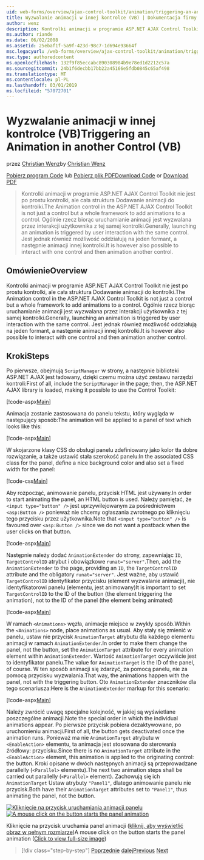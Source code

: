 ```yaml
---
uid: web-forms/overview/ajax-control-toolkit/animation/triggering-an-animation-in-another-control-vb
title: Wyzwalanie animacji w innej kontrolce (VB) | Dokumentacja firmy Microsoft
author: wenz
description: Kontrolki animacji w programie ASP.NET AJAX Control Toolkit nie jest po prostu kontrolki, ale cała struktura Dodawanie animacji do kontrolki. Ogólnie rzecz biorąc, uruchamianie...
ms.author: riande
ms.date: 06/02/2008
ms.assetid: 25ebaf1f-5a9f-423d-98c7-1d694e93664f
msc.legacyurl: /web-forms/overview/ajax-control-toolkit/animation/triggering-an-animation-in-another-control-vb
msc.type: authoredcontent
ms.openlocfilehash: 132f9f85eccabc890308984b9e78ed1d2212c57a
ms.sourcegitcommit: 24b1f6decbb17bb22a45166e5fdb0845c65af498
ms.translationtype: MT
ms.contentlocale: pl-PL
ms.lasthandoff: 03/01/2019
ms.locfileid: "57072701"
---
```

<a name="triggering-an-animation-in-another-control-vb"></a><span data-ttu-id="0c57d-104">Wyzwalanie animacji w innej kontrolce (VB)</span><span class="sxs-lookup"><span data-stu-id="0c57d-104">Triggering an Animation in another Control (VB)</span></span>
====================
<span data-ttu-id="0c57d-105">przez [Christian Wenz](https://github.com/wenz)</span><span class="sxs-lookup"><span data-stu-id="0c57d-105">by [Christian Wenz](https://github.com/wenz)</span></span>

<span data-ttu-id="0c57d-106">[Pobierz program Code](http://download.microsoft.com/download/f/9/a/f9a26acd-8df4-4484-8a18-199e4598f411/Animation8.vb.zip) lub [Pobierz plik PDF](http://download.microsoft.com/download/6/7/1/6718d452-ff89-4d3f-a90e-c74ec2d636a3/animation8VB.pdf)</span><span class="sxs-lookup"><span data-stu-id="0c57d-106">[Download Code](http://download.microsoft.com/download/f/9/a/f9a26acd-8df4-4484-8a18-199e4598f411/Animation8.vb.zip) or [Download PDF](http://download.microsoft.com/download/6/7/1/6718d452-ff89-4d3f-a90e-c74ec2d636a3/animation8VB.pdf)</span></span>

> <span data-ttu-id="0c57d-107">Kontrolki animacji w programie ASP.NET AJAX Control Toolkit nie jest po prostu kontrolki, ale cała struktura Dodawanie animacji do kontrolki.</span><span class="sxs-lookup"><span data-stu-id="0c57d-107">The Animation control in the ASP.NET AJAX Control Toolkit is not just a control but a whole framework to add animations to a control.</span></span> <span data-ttu-id="0c57d-108">Ogólnie rzecz biorąc uruchamianie animacji jest wyzwalana przez interakcji użytkownika z tej samej kontrolki.</span><span class="sxs-lookup"><span data-stu-id="0c57d-108">Generally, launching an animation is triggered by user interaction with the same control.</span></span> <span data-ttu-id="0c57d-109">Jest jednak również możliwość oddziałują na jeden formant, a następnie animacji innej kontrolki.</span><span class="sxs-lookup"><span data-stu-id="0c57d-109">It is however also possible to interact with one control and then animation another control.</span></span>


## <a name="overview"></a><span data-ttu-id="0c57d-110">Omówienie</span><span class="sxs-lookup"><span data-stu-id="0c57d-110">Overview</span></span>

<span data-ttu-id="0c57d-111">Kontrolki animacji w programie ASP.NET AJAX Control Toolkit nie jest po prostu kontrolki, ale cała struktura Dodawanie animacji do kontrolki.</span><span class="sxs-lookup"><span data-stu-id="0c57d-111">The Animation control in the ASP.NET AJAX Control Toolkit is not just a control but a whole framework to add animations to a control.</span></span> <span data-ttu-id="0c57d-112">Ogólnie rzecz biorąc uruchamianie animacji jest wyzwalana przez interakcji użytkownika z tej samej kontrolki.</span><span class="sxs-lookup"><span data-stu-id="0c57d-112">Generally, launching an animation is triggered by user interaction with the same control.</span></span> <span data-ttu-id="0c57d-113">Jest jednak również możliwość oddziałują na jeden formant, a następnie animacji innej kontrolki.</span><span class="sxs-lookup"><span data-stu-id="0c57d-113">It is however also possible to interact with one control and then animation another control.</span></span>

## <a name="steps"></a><span data-ttu-id="0c57d-114">Kroki</span><span class="sxs-lookup"><span data-stu-id="0c57d-114">Steps</span></span>

<span data-ttu-id="0c57d-115">Po pierwsze, obejmują `ScriptManager` w strony, a następnie biblioteki ASP.NET AJAX jest ładowany, dzięki czemu można użyć zestawu narzędzi kontroli:</span><span class="sxs-lookup"><span data-stu-id="0c57d-115">First of all, include the `ScriptManager` in the page; then, the ASP.NET AJAX library is loaded, making it possible to use the Control Toolkit:</span></span>

[!code-aspx[Main](triggering-an-animation-in-another-control-vb/samples/sample1.aspx)]

<span data-ttu-id="0c57d-116">Animacja zostanie zastosowana do panelu tekstu, który wygląda w następujący sposób:</span><span class="sxs-lookup"><span data-stu-id="0c57d-116">The animation will be applied to a panel of text which looks like this:</span></span>

[!code-aspx[Main](triggering-an-animation-in-another-control-vb/samples/sample2.aspx)]

<span data-ttu-id="0c57d-117">W skojarzone klasy CSS do obsługi panelu zdefiniowany jako kolor tła dobre rozwiązanie, a także ustawić stała szerokość panelu:</span><span class="sxs-lookup"><span data-stu-id="0c57d-117">In the associated CSS class for the panel, define a nice background color and also set a fixed width for the panel:</span></span>

[!code-css[Main](triggering-an-animation-in-another-control-vb/samples/sample3.css)]

<span data-ttu-id="0c57d-118">Aby rozpocząć, animowanie panelu, przycisk HTML jest używany.</span><span class="sxs-lookup"><span data-stu-id="0c57d-118">In order to start animating the panel, an HTML button is used.</span></span> <span data-ttu-id="0c57d-119">Należy pamiętać, że `<input type="button" />` jest uprzywilejowanym za pośrednictwem `<asp:Button />` ponieważ nie chcemy ogłaszania zwrotnego po kliknięciu tego przycisku przez użytkownika.</span><span class="sxs-lookup"><span data-stu-id="0c57d-119">Note that `<input type="button" />` is favoured over `<asp:Button />` since we do not want a postback when the user clicks on that button.</span></span>

[!code-aspx[Main](triggering-an-animation-in-another-control-vb/samples/sample4.aspx)]

<span data-ttu-id="0c57d-120">Następnie należy dodać `AnimationExtender` do strony, zapewniając `ID`, `TargetControlID` atrybut i obowiązkowe `runat="server"`.</span><span class="sxs-lookup"><span data-stu-id="0c57d-120">Then, add the `AnimationExtender` to the page, providing an `ID`, the `TargetControlID` attribute and the obligatory `runat="server"`.</span></span> <span data-ttu-id="0c57d-121">Jest ważne, aby ustawić `TargetControlID` identyfikator przycisku (element wyzwalanie animacji), nie identyfikatorowi panelu (elementu, jest animowany)</span><span class="sxs-lookup"><span data-stu-id="0c57d-121">It is important to set `TargetControlID` to the ID of the button (the element triggering the animation), not to the ID of the panel (the element being animated)</span></span>

[!code-aspx[Main](triggering-an-animation-in-another-control-vb/samples/sample5.aspx)]

<span data-ttu-id="0c57d-122">W ramach `<Animations>` węzła, animacje miejsce w zwykły sposób.</span><span class="sxs-lookup"><span data-stu-id="0c57d-122">Within the `<Animations>` node, place animations as usual.</span></span> <span data-ttu-id="0c57d-123">Aby stały się zmienić w panelu, ustaw nie przycisk `AnimationTarget` atrybutu dla każdego elementu animacji w ramach `AnimationExtender`.</span><span class="sxs-lookup"><span data-stu-id="0c57d-123">In order to make them change the panel, not the button, set the `AnimationTarget` attribute for every animation element within `AnimationExtender`.</span></span> <span data-ttu-id="0c57d-124">Wartość `AnimationTarget` oczywiście jest to identyfikator panelu.</span><span class="sxs-lookup"><span data-stu-id="0c57d-124">The value for `AnimationTarget` is the ID of the panel, of course.</span></span> <span data-ttu-id="0c57d-125">W ten sposób animacji się zdarzyć, za pomocą panelu, nie za pomocą przycisku wyzwalania.</span><span class="sxs-lookup"><span data-stu-id="0c57d-125">That way, the animations happen with the panel, not with the triggering button.</span></span> <span data-ttu-id="0c57d-126">Oto `AnimationExtender` znaczników dla tego scenariusza:</span><span class="sxs-lookup"><span data-stu-id="0c57d-126">Here is the `AnimationExtender` markup for this scenario:</span></span>

[!code-aspx[Main](triggering-an-animation-in-another-control-vb/samples/sample6.aspx)]

<span data-ttu-id="0c57d-127">Należy zwrócić uwagę specjalne kolejność, w jakiej są wyświetlane poszczególne animacji.</span><span class="sxs-lookup"><span data-stu-id="0c57d-127">Note the special order in which the individual animations appear.</span></span> <span data-ttu-id="0c57d-128">Po pierwsze przycisk pobiera dezaktywowane, po uruchomieniu animacji.</span><span class="sxs-lookup"><span data-stu-id="0c57d-128">First of all, the button gets deactivated once the animation runs.</span></span> <span data-ttu-id="0c57d-129">Ponieważ ma nie `AnimationTarget` atrybutu w `<EnableAction>` elementu, ta animacja jest stosowana do sterowania źródłowy: przycisku.</span><span class="sxs-lookup"><span data-stu-id="0c57d-129">Since there is no `AnimationTarget` attribute in the `<EnableAction>` element, this animation is applied to the originating control: the button.</span></span> <span data-ttu-id="0c57d-130">Kroki opisane w dwóch następnych animacji są przeprowadzane parallelly (`<Parallel>` elementu).</span><span class="sxs-lookup"><span data-stu-id="0c57d-130">The next two animation steps shall be carried out parallelly (`<Parallel>` element).</span></span> <span data-ttu-id="0c57d-131">Zachowują się ich `AnimationTarget` Ustaw atrybuty `"Panel1"`, dlatego animowanie panelu nie przycisk.</span><span class="sxs-lookup"><span data-stu-id="0c57d-131">Both have their `AnimationTarget` attributes set to `"Panel1"`, thus animating the panel, not the button.</span></span>


<span data-ttu-id="0c57d-132">[![Kliknięcie na przycisk uruchamiania animacji panelu](triggering-an-animation-in-another-control-vb/_static/image2.png)](triggering-an-animation-in-another-control-vb/_static/image1.png)</span><span class="sxs-lookup"><span data-stu-id="0c57d-132">[![A mouse click on the button starts the panel animation](triggering-an-animation-in-another-control-vb/_static/image2.png)](triggering-an-animation-in-another-control-vb/_static/image1.png)</span></span>

<span data-ttu-id="0c57d-133">Kliknięcie na przycisk uruchamia panel animacji ([kliknij, aby wyświetlić obraz w pełnym rozmiarze](triggering-an-animation-in-another-control-vb/_static/image3.png))</span><span class="sxs-lookup"><span data-stu-id="0c57d-133">A mouse click on the button starts the panel animation ([Click to view full-size image](triggering-an-animation-in-another-control-vb/_static/image3.png))</span></span>

> [!div class="step-by-step"]
> <span data-ttu-id="0c57d-134">[Poprzednie](disabling-actions-during-animation-vb.md)
> [dalej](modifying-animations-from-the-server-side-vb.md)</span><span class="sxs-lookup"><span data-stu-id="0c57d-134">[Previous](disabling-actions-during-animation-vb.md)
[Next](modifying-animations-from-the-server-side-vb.md)</span></span>
